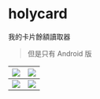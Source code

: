 # holycard

我的卡片餘額讀取器

> 但是只有 Android 版

| ![](https://imgur.com/Quioo7P.png) | ![](https://imgur.com/fAE208A.png) |
| :--------------------------------: | :--------------------------------: |
| ![](https://imgur.com/dvg7enl.png) | ![](https://imgur.com/yDQ0hxn.png) |
